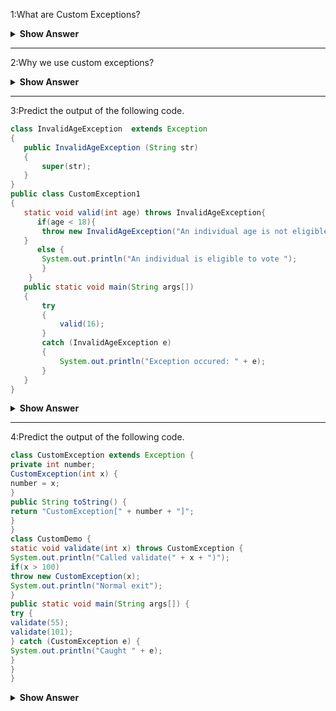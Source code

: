 1:What are Custom Exceptions?
<details><summary><b> Show Answer</b></summary>
 
Custom Exceptions

<details><summary><b> Explanation</b></summary>
 
When we create our own exceptions that are derived classes of the Exception class is known as custom exception or user-defined exception.Custom exceptions are used to customize the exception according to the user needs.
  
</details>
</details>

---

2:Why we use custom exceptions?
<details><summary><b> Show Answer</b></summary>
 
Custom Exceptions
 

<details><summary><b> Explanation</b></summary>
 
Custom Exception are used to catch and provide specific treatment to a subset of existing java exceptions.We also have exceptions related to business logic and workflow. It is useful for the application users or the developers to understand the exact problem.In order to create custom exception, we need to extend Exception class that belongs to <code>java.lang </code> package.

 </details>
</details>

---

3:Predict the output of the following code.
 ``` java 
class InvalidAgeException  extends Exception  
{  
    public InvalidAgeException (String str)  
    {  
        super(str);  
    }  
}  
public class CustomException1  
{  
    static void valid(int age) throws InvalidAgeException{    
       if(age < 18){  
        throw new InvalidAgeException("An individual age is not eligible to vote");    
    }  
       else {   
        System.out.println("An individual is eligible to vote ");   
        }   
     }    
    public static void main(String args[])  
    {  
        try  
        {    
            valid(16);  
        }  
        catch (InvalidAgeException e)  
        {   
            System.out.println("Exception occured: " + e);  
        }   
    }  
}  
```
<details><summary><b> Show Answer</b></summary>
 
 ```java
Exception occured:InvalidAgeException:An individual age is not eligible to vote
 ```
 
</details>

---

4:Predict the output of  the following code.
 ``` java 
class CustomException extends Exception {
private int number;
CustomException(int x) {
number = x;
}
public String toString() {
return "CustomException[" + number + "]";
}
}
class CustomDemo {
static void validate(int x) throws CustomException {
System.out.println("Called validate(" + x + ")");
if(x > 100)
throw new CustomException(x);
System.out.println("Normal exit");
}
public static void main(String args[]) {
try {
validate(55);
validate(101);
} catch (CustomException e) {
System.out.println("Caught " + e);
}
}
}
```
<details><summary><b> Show Answer</b></summary>
<details><summary><b> Explanation</b></summary>
 
```java
Called compute(55)
Normal exit
Called compute(101)
Caught MyException[101]
```
 
</details>

---

